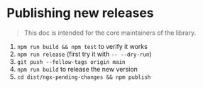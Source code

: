 # Publishing new releases

> This doc is intended for the core maintainers of the library.

1. `npm run build && npm test` to verify it works
2. `npm run release` (first try it with `-- --dry-run`)
3. `git push --follow-tags origin main`
4. `npm run build` to release the new version
5. `cd dist/ngx-pending-changes && npm publish`
